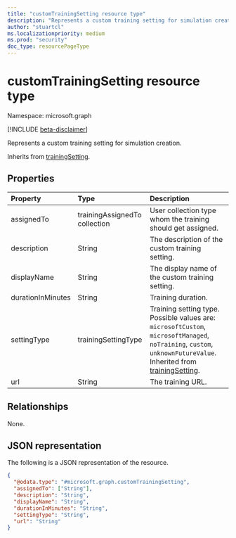 ```yaml
---
title: "customTrainingSetting resource type"
description: "Represents a custom training setting for simulation creation."
author: "stuartcl"
ms.localizationpriority: medium
ms.prod: "security"
doc_type: resourcePageType
---
```


# customTrainingSetting resource type

Namespace: microsoft.graph

[!INCLUDE [beta-disclaimer](../../includes/beta-disclaimer.md)]

Represents a custom training setting for simulation creation.

Inherits from [trainingSetting](../resources/trainingsetting.md).

## Properties

|Property|Type|Description|
|:---|:---|:---|
|assignedTo|trainingAssignedTo collection|User collection type whom the training should get assigned.|
|description|String|The description of the custom training setting.|
|displayName|String|The display name of the custom training setting.|
|durationInMinutes|String|Training duration.|
|settingType|trainingSettingType|Training setting type. Possible values are: `microsoftCustom`, `microsoftManaged`, `noTraining`, `custom`, `unknownFutureValue`. Inherited from [trainingSetting](../resources/trainingsetting.md).|
|url|String|The training URL.|

## Relationships

None.

## JSON representation

The following is a JSON representation of the resource.

<!-- {
  "blockType": "resource",
  "@odata.type": "microsoft.graph.customTrainingSetting"
}
-->
``` json
{
  "@odata.type": "#microsoft.graph.customTrainingSetting",
  "assignedTo": ["String"],
  "description": "String",
  "displayName": "String",
  "durationInMinutes": "String",
  "settingType": "String",
  "url": "String"
}
```
